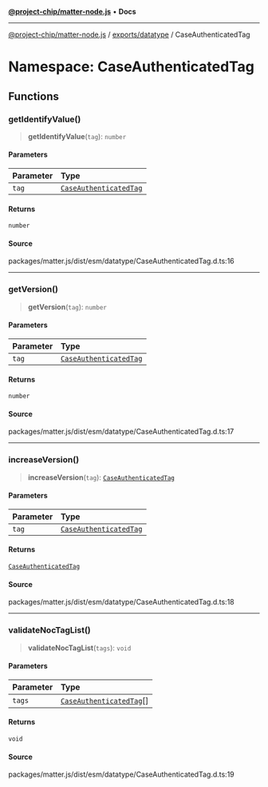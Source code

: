 [**@project-chip/matter-node.js**](../../../../README.md) • **Docs**

***

[@project-chip/matter-node.js](../../../../modules.md) / [exports/datatype](../../README.md) / CaseAuthenticatedTag

# Namespace: CaseAuthenticatedTag

## Functions

### getIdentifyValue()

> **getIdentifyValue**(`tag`): `number`

#### Parameters

| Parameter | Type |
| :------ | :------ |
| `tag` | [`CaseAuthenticatedTag`](../../README.md#caseauthenticatedtag) |

#### Returns

`number`

#### Source

packages/matter.js/dist/esm/datatype/CaseAuthenticatedTag.d.ts:16

***

### getVersion()

> **getVersion**(`tag`): `number`

#### Parameters

| Parameter | Type |
| :------ | :------ |
| `tag` | [`CaseAuthenticatedTag`](../../README.md#caseauthenticatedtag) |

#### Returns

`number`

#### Source

packages/matter.js/dist/esm/datatype/CaseAuthenticatedTag.d.ts:17

***

### increaseVersion()

> **increaseVersion**(`tag`): [`CaseAuthenticatedTag`](../../README.md#caseauthenticatedtag)

#### Parameters

| Parameter | Type |
| :------ | :------ |
| `tag` | [`CaseAuthenticatedTag`](../../README.md#caseauthenticatedtag) |

#### Returns

[`CaseAuthenticatedTag`](../../README.md#caseauthenticatedtag)

#### Source

packages/matter.js/dist/esm/datatype/CaseAuthenticatedTag.d.ts:18

***

### validateNocTagList()

> **validateNocTagList**(`tags`): `void`

#### Parameters

| Parameter | Type |
| :------ | :------ |
| `tags` | [`CaseAuthenticatedTag`](../../README.md#caseauthenticatedtag)[] |

#### Returns

`void`

#### Source

packages/matter.js/dist/esm/datatype/CaseAuthenticatedTag.d.ts:19
